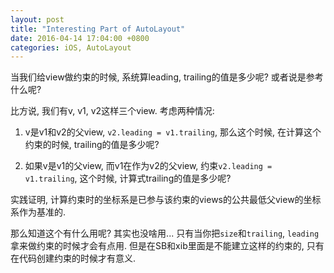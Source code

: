```yaml
---
layout: post
title: "Interesting Part of AutoLayout"
date: 2016-04-14 17:04:00 +0800
categories: iOS, AutoLayout
---
```


当我们给view做约束的时候, 系统算leading, trailing的值是多少呢? 或者说是参考什么呢?

比方说, 我们有v, v1, v2这样三个view. 考虑两种情况:

1. v是v1和v2的父view, `v2.leading = v1.trailing`, 那么这个时候, 在计算这个约束的时候, trailing的值是多少呢?

2. 如果v是v1的父view, 而v1在作为v2的父view, 约束`v2.leading = v1.trailing`, 这个时候, 计算式trailing的值是多少呢?

实践证明, 计算约束时的坐标系是已参与该约束的views的公共最低父view的坐标系作为基准的.

那么知道这个有什么用呢? 其实也没啥用... 只有当你把`size`和`trailing`, `leading`拿来做约束的时候才会有点用. 但是在SB和xib里面是不能建立这样的约束的, 只有在代码创建约束的时候才有意义.
